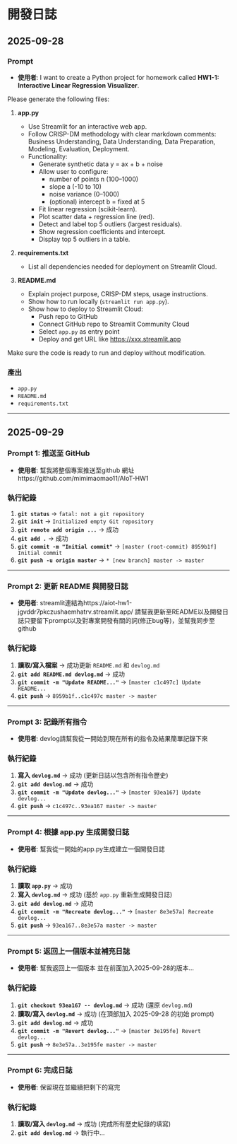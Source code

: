 # 開發日誌

## 2025-09-28

### Prompt
*   **使用者**: 
I want to create a Python project for homework called 
**HW1-1: Interactive Linear Regression Visualizer**.

Please generate the following files:

1. **app.py**
   - Use Streamlit for an interactive web app.
   - Follow CRISP-DM methodology with clear markdown comments:
     Business Understanding, Data Understanding, Data Preparation,
     Modeling, Evaluation, Deployment.
   - Functionality:
     * Generate synthetic data y = ax + b + noise
     * Allow user to configure:
       - number of points n (100–1000)
       - slope a (-10 to 10)
       - noise variance (0–1000)
       - (optional) intercept b = fixed at 5
     * Fit linear regression (scikit-learn).
     * Plot scatter data + regression line (red).
     * Detect and label top 5 outliers (largest residuals).
     * Show regression coefficients and intercept.
     * Display top 5 outliers in a table.

2. **requirements.txt**
   - List all dependencies needed for deployment on Streamlit Cloud.

3. **README.md**
   - Explain project purpose, CRISP-DM steps, usage instructions.
   - Show how to run locally (`streamlit run app.py`).
   - Show how to deploy to Streamlit Cloud:
     - Push repo to GitHub
     - Connect GitHub repo to Streamlit Community Cloud
     - Select `app.py` as entry point
     - Deploy and get URL like https://xxx.streamlit.app

Make sure the code is ready to run and deploy without modification.

### 產出
*   `app.py`
*   `README.md`
*   `requirements.txt`

---

## 2025-09-29

### Prompt 1: 推送至 GitHub
*   **使用者**: 幫我將整個專案推送至github 網址https://github.com/mimimaomao11/AIoT-HW1

### 執行紀錄
1.  **`git status`** -> `fatal: not a git repository`
2.  **`git init`** -> `Initialized empty Git repository`
3.  **`git remote add origin ...`** -> 成功
4.  **`git add .`** -> 成功
5.  **`git commit -m "Initial commit"`** -> `[master (root-commit) 8959b1f] Initial commit`
6.  **`git push -u origin master`** -> `* [new branch] master -> master`

---

### Prompt 2: 更新 README 與開發日誌
*   **使用者**: streamlit連結為https://aiot-hw1-jgvddr7pkczushaemhatrv.streamlit.app/ 請幫我更新至README以及開發日誌只要留下prompt以及對專案開發有關的詞(修正bug等)，並幫我同步至github

### 執行紀錄
1.  **讀取/寫入檔案** -> 成功更新 `README.md` 和 `devlog.md`
2.  **`git add README.md devlog.md`** -> 成功
3.  **`git commit -m "Update README..."`** -> `[master c1c497c] Update README...`
4.  **`git push`** -> `8959b1f..c1c497c master -> master`

---

### Prompt 3: 記錄所有指令
*   **使用者**: devlog請幫我從一開始到現在所有的指令及結果簡單記錄下來

### 執行紀錄
1.  **寫入 `devlog.md`** -> 成功 (更新日誌以包含所有指令歷史)
2.  **`git add devlog.md`** -> 成功
3.  **`git commit -m "Update devlog..."`** -> `[master 93ea167] Update devlog...`
4.  **`git push`** -> `c1c497c..93ea167 master -> master`

---

### Prompt 4: 根據 app.py 生成開發日誌
*   **使用者**: 幫我從一開始的app.py生成建立一個開發日誌

### 執行紀錄
1.  **讀取 `app.py`** -> 成功
2.  **寫入 `devlog.md`** -> 成功 (基於 `app.py` 重新生成開發日誌)
3.  **`git add devlog.md`** -> 成功
4.  **`git commit -m "Recreate devlog..."`** -> `[master 8e3e57a] Recreate devlog...`
5.  **`git push`** -> `93ea167..8e3e57a master -> master`

---

### Prompt 5: 返回上一個版本並補充日誌
*   **使用者**: 幫我返回上一個版本 並在前面加入2025-09-28的版本...

### 執行紀錄
1.  **`git checkout 93ea167 -- devlog.md`** -> 成功 (還原 `devlog.md`)
2.  **讀取/寫入 `devlog.md`** -> 成功 (在頂部加入 2025-09-28 的初始 prompt)
3.  **`git add devlog.md`** -> 成功
4.  **`git commit -m "Revert devlog..."`** -> `[master 3e195fe] Revert devlog...`
5.  **`git push`** -> `8e3e57a..3e195fe master -> master`

---

### Prompt 6: 完成日誌
*   **使用者**: 保留現在並繼續把剩下的寫完

### 執行紀錄
1.  **讀取/寫入 `devlog.md`** -> 成功 (完成所有歷史紀錄的填寫)
2.  **`git add devlog.md`** -> 執行中...
